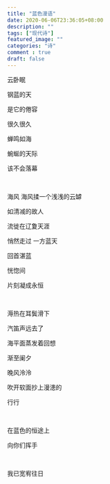 ```yaml
---
title: "蓝色漫语"
date: 2020-06-06T23:36:05+08:00
description: ""
tags: ["现代诗"]
featured_image: ""
categories: "诗"
comment : true
draft: false
---
```


云卧眠

钢蓝的天

是它的倦容

很久很久

蝉鸣如海 

蜿蜒的天际

该不会落幕

<br>

海风   海风揉一个浅浅的云罅

如清减的故人

流徙在辽夐天涯

悄然走过    一方蓝天

回首湛蓝

恍惚间

片刻凝成永恒

<br>

溽热在耳鬓滑下

汽笛声远去了

海平面蒸发着回想

渐至阑夕

晚风泠泠

吹开软面抄上漫漶的

行行

<br>

在蓝色的恒途上

向你们挥手

<br>

我已宽宥往日